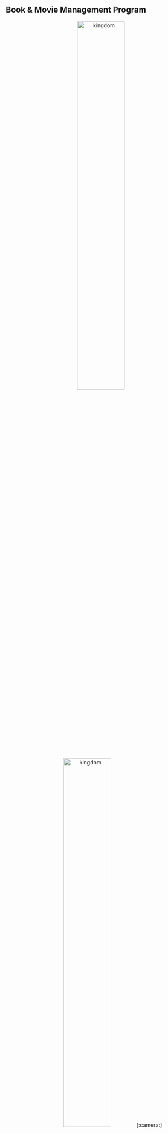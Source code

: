 
## Book & Movie Management Program


<p align="center">
	<img src="https://user-images.githubusercontent.com/76423543/107517831-9a99e780-6bf1-11eb-9b92-6333cc880597.JPG" alt="kingdom" width="50%" height="50%"/>
	<img src="https://user-images.githubusercontent.com/76423543/107517962-c9b05900-6bf1-11eb-936e-a1e0fde3aef7.JPG" alt="kingdom" width="50%" height="50%"/>
	[:camera:](https://drive.google.com/file/d/1L5m0KZiBXUqCtbJYToKg9sVf1XJednkv/view?usp=sharing)
</p>


